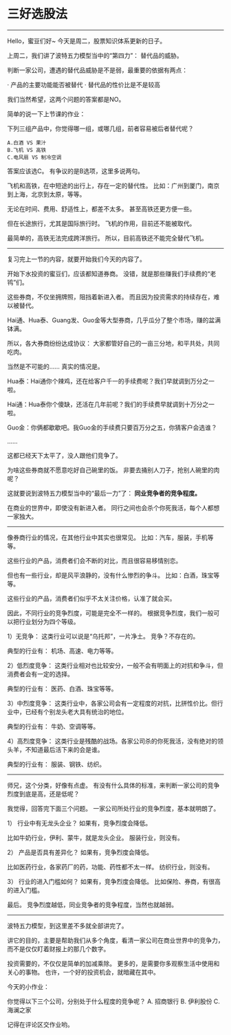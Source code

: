 
# 三好选股法

---

Hello，蜜豆们好~
今天是周二，股票知识体系更新的日子。

上周二，我们讲了波特五力模型当中的“第四力”：
替代品的威胁。

判断一家公司，遭遇的替代品威胁是不是弱，最重要的依据有两点：

· 产品的主要功能能否被替代
· 替代品的性价比是不是较高

我们当然希望，这两个问题的答案都是NO。

简单的说一下上节课的作业：

下列三组产品中，你觉得哪一组，或哪几组，前者容易被后者替代呢？

    A.白酒 VS 果汁
    B.飞机 VS 高铁
    C.电风扇 VS 制冷空调

答案应该选C。
有争议的是B选项，这里多说两句。

飞机和高铁，在中短途的出行上，存在一定的替代性。
比如：广州到厦门，南京到上海，北京到太原，等等。

无论在时间、费用、舒适性上，都差不太多。
甚至高铁还更方便一些。

但在长途旅行，尤其是国际旅行时。
飞机的作用，目前还不能被取代。

最简单的，高铁无法完成跨洋旅行。
所以，目前高铁还不能完全替代飞机。


---


复习完上一节的内容，就要开始我们今天的内容了。

开始下水投资的蜜豆们，应该都知道券商。
没错，就是那些赚我们手续费的“老鸨”们。

这些券商，不仅坐拥牌照，阻挡着新进入者。
而且因为投资需求的持续存在，难以被替代。

Hai通、Hua泰、Guang发、Guo金等大型券商，几乎瓜分了整个市场，赚的盆满钵满。

所以，各大券商纷纷达成协议：
大家都管好自己的一亩三分地，和平共处，共同吃肉。

当然是不可能的……
真实的情况是。

Hua泰：Hai通你个辣鸡，还在给客户千一的手续费呢？我们早就调到万分之一啦。

Hai通：Hua泰你个傻缺，还活在几年前呢？我们的手续费早就调到十万分之一啦。

Guo金：你俩都歇歇吧。我Guo金的手续费只要百万分之五，你猜客户会选谁？

……


这都已经天下太平了，没人跟他们竞争了。

为啥这些券商就不愿意吃好自己碗里的饭。
非要去捅别人刀子，抢别人碗里的肉呢？

这就要说到波特五力模型当中的“最后一力”了：
**同业竞争者的竞争程度。**

在商业的世界中，即使没有新进入者。
同行之间也会杀个你死我活，每个人都想一家独大。


---

像券商行业的情况，在其他行业中其实也很常见。
比如：汽车，服装，手机等等。

这些行业的产品，消费者们会不断的对比，而且很容易移情别恋。

但也有一些行业，却是风平浪静的，没有什么惨烈的争斗。
比如：白酒，珠宝等等。

这些行业的产品，消费者们似乎不太关注价格，认准了就会买。


因此，不同行业的竞争烈度，可能是完全不一样的。
根据竞争烈度，我们一般可以把行业划分为四个等级。

1）无竞争：
这类行业可以说是“乌托邦”，一片净土。
竞争？不存在的。

典型的行业有：
机场、高速、电力等等。


2）低烈度竞争：
这类行业相对也比较安分，一般不会有明面上的对抗和争斗，但消费者会有一定的选择。

典型的行业有：
医药、白酒、珠宝等等。

3）中烈度竞争：
这类行业中，各家公司会有一定程度的对抗，比拼性价比。但行业中，已经有个别龙头老大具有统治的地位。

典型的行业有：
牛奶、空调等等。

4）高烈度竞争：
这类行业是残酷的战场。各家公司杀的你死我活，没有绝对的领头羊，不知道最后活下来的会是谁。

典型的行业有：
服装、钢铁、纺织。

---

师兄，这个分类，好像有点虚。
有没有什么具体的标准，来判断一家公司的竞争烈度到底是高，还是低呢？

我觉得，回答完下面三个问题。
一家公司所处行业的竞争烈度，基本就明朗了。

1）	行业中有无龙头企业？
如果有，竞争烈度会降低。

比如牛奶行业，伊利、蒙牛，就是龙头企业。
服装行业，则没有。

2）	产品是否具有差异化？
如果有，竞争烈度会降低。

比如医药行业，各家药厂的药，功能、药性都不太一样。
纺织行业，则没有。

3）	行业的进入门槛如何？
如果有，竞争烈度会降低。
比如保险、券商，有很高的进入门槛。
		 
最后。
竞争烈度越低，同业竞争者的竞争程度，当然也就越弱。


---


波特五力模型，到这里差不多就全部讲完了。

讲它的目的，主要是帮助我们从多个角度，看清一家公司在商业世界中的竞争力，而不是仅仅盯着财报上的那几个数字。

投资需要的，不仅仅是简单的加减乘除。
更多的，是需要你多观察生活中使用和关心的事物。
也许，一个好的投资机会，就暗藏在其中。

今天的小作业：

你觉得以下三个公司，分别处于什么程度的竞争呢？
A.	招商银行
B.	伊利股份
C.	海澜之家

记得在评论区交作业哟。
